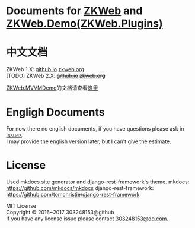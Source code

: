 # Documents for [ZKWeb](https://github.com/zkweb-framework/ZKWeb) and [ZKWeb.Demo(ZKWeb.Plugins)](https://github.com/zkweb-framework/ZKWeb.Demo)

# 中文文档

ZKWeb 1.X: [github.io](http://zkweb-framework.github.io/cn_v1.0/site/index.html) [zkweb.org](http://zkweb.org/static/docs/index.html)<br/>
[TODO] ZKWeb 2.X: ~~[github.io](http://zkweb-framework.github.io/cn_v2.0/site/index.html)~~ ~~[zkweb.org](TODO)~~<br/>

[ZKWeb.MVVMDemo](https://github.com/zkweb-framework/ZKWeb.MVVMDemo)的文档请查看[这里](https://github.com/zkweb-framework/ZKWeb.MVVMDemo/tree/master/docs/cn)

# Engligh Documents

For now there no english documents, if you have questions please ask in [issues](https://github.com/zkweb-framework/ZKWeb/issues).<br/>
I may provide the english version later, but I can't give the estimate.

# License

Used mkdocs site generator and django-rest-framework's theme.
mkdocs: https://github.com/mkdocs/mkdocs
django-rest-framework: https://github.com/tomchristie/django-rest-framework

MIT License<br />
Copyright © 2016~2017 303248153@github<br />
If you have any license issue please contact 303248153@qq.com.
